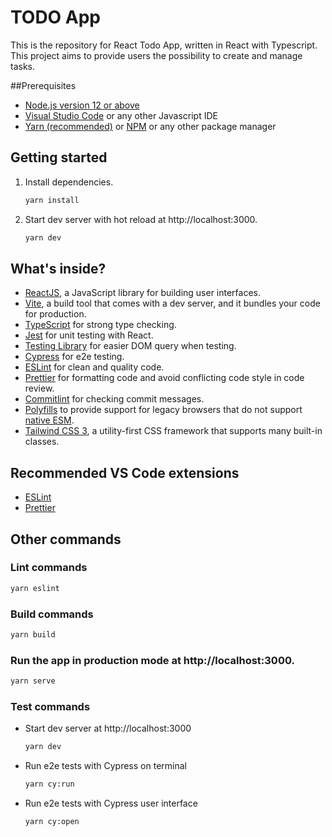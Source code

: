 # TODO App

This is the repository for React Todo App, written in React with Typescript. 
This project aims to provide users the possibility to create and manage tasks.

##Prerequisites

- [Node.js version 12 or above](https://nodejs.org/en/)
- [Visual Studio Code](https://code.visualstudio.com/download) or any other Javascript IDE
- [Yarn (recommended)](https://yarnpkg.com/) or [NPM](https://www.npmjs.com/) or any other package manager

## Getting started

1. Install dependencies.

   ```bash
   yarn install
   ```

2. Start dev server with hot reload at http://localhost:3000.
   ```bash
   yarn dev
   ```

## What's inside?

- [ReactJS](https://reactjs.org), a JavaScript library for building user interfaces.
- [Vite](https://vitejs.dev), a build tool that comes with a dev server, and it bundles your code for production.
- [TypeScript](https://www.typescriptlang.org) for strong type checking.
- [Jest](https://jestjs.io) for unit testing with React.
- [Testing Library](https://testing-library.com) for easier DOM query when testing.
- [Cypress](https://www.cypress.io) for e2e testing.
- [ESLint](https://eslint.org) for clean and quality code.
- [Prettier](https://prettier.io) for formatting code and avoid conflicting code style in code review.
- [Commitlint](https://commitlint.js.org) for checking commit messages.
- [Polyfills](https://github.com/vitejs/vite/tree/main/packages/plugin-legacy#readme) to provide support for legacy browsers that do not support [native ESM](https://caniuse.com/es6-module). 
- [Tailwind CSS 3](https://tailwindcss.com/), a utility-first CSS framework that supports many built-in classes.

## Recommended VS Code extensions

- [ESLint](https://marketplace.visualstudio.com/items?itemName=dbaeumer.vscode-eslint)
- [Prettier](https://marketplace.visualstudio.com/items?itemName=esbenp.prettier-vscode)

## Other commands

### Lint commands

```bash
yarn eslint
```

### Build commands

```bash
yarn build
```

### Run the app in production mode at http://localhost:3000.

```bash
yarn serve
```

### Test commands

- Start dev server at http://localhost:3000
  ```bash
  yarn dev
  ```
- Run e2e tests with Cypress on terminal
  ```bash
  yarn cy:run
  ```
- Run e2e tests with Cypress user interface
  ```bash
  yarn cy:open
  ```
